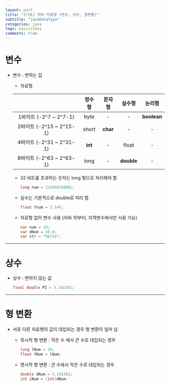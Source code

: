 ```yaml
---
layout: post
title: "[기초] 자바 자료형 (변수, 상수, 형변환)"
subtitle: "javaDataType"
categories: java
tags: basicsJava
comments: true
---
```


# 변수
* 변수 : 변하는 값

    * 자료형

    ||정수형|문자형|실수형|논리형|
    |:---:|:---:|:---:|:---:|:---:|
    |1바이트 (-2^7 ~ 2^7-1)|byte|-|-|**boolean**|
    |2바이트 (-2^15 ~ 2^15-1)|short|**char**|-|-|
    |4바이트 (-2^31 ~ 2^31-1)|**int**|-|float|-|
    |8바이트 (-2^63 ~ 2^63-1)|long|-|**double**|-|
    
    * 32 비트를 초과하는 숫자는 long 형으로 처리해야 함
        ```java
        long num = 12345678900L;
        ```

    * 실수는 기본적으로 double로 처리 함
        ```java
        float fnum = 3.14F;
        ```

    * 자료형 없이 변수 사용 (자바 10부터, 지역변수에서만 사용 가능)
        ```java
        var num = 10;
        var dNum = 10.0;
        var str = "hello";
        ```

* * *

# 상수
* 상수 : 변하지 않는 값
    ```java
    final double PI = 3.141592;
    ```

* * *

# 형 변환
* 서로 다른 자료형의 값이 대입되는 경우 형 변환이 일어 남

    * 묵시적 형 변환 : 작은 수 에서 큰 수로 대입되는 경우
        ```java
        long lNum = 10;
        float fNum = lNum;
        ```

    * 명시적 형 변환 : 큰 수에서 작은 수로 대입되는 경우
        ```java
        double dNum = 3.141592;
        int iNum = (int)dNum;
        ```